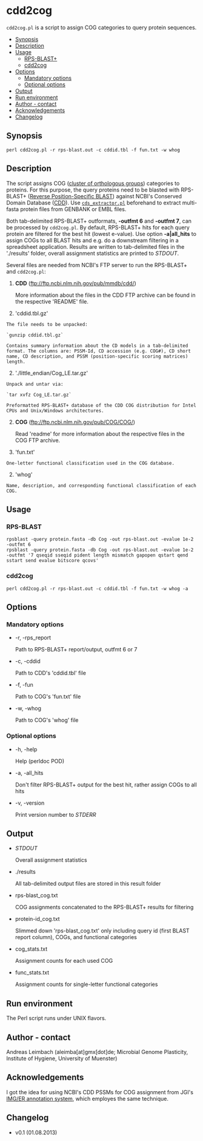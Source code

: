 cdd2cog
=======

`cdd2cog.pl` is a script to assign COG categories to query protein sequences.

* [Synopsis](#synopsis)
* [Description](#description)
* [Usage](#usage)
  * [RPS-BLAST+](#rps-blast)
  * [cdd2cog](#cdd2cog)
* [Options](#options)
  * [Mandatory options](#mandatory-options)
  * [Optional options](#optional-options)
* [Output](#output)
* [Run environment](#run-environment)
* [Author - contact](#author---contact)
* [Acknowledgements](#acknowledgements)
* [Changelog](#changelog)

## Synopsis

    perl cdd2cog.pl -r rps-blast.out -c cddid.tbl -f fun.txt -w whog

## Description

The script assigns COG ([cluster of orthologous
groups](http://www.ncbi.nlm.nih.gov/COG/)) categories to proteins.
For this purpose, the query proteins need to be blasted with
RPS-BLAST+ ([Reverse Position-Specific BLAST](http://blast.ncbi.nlm.nih.gov/Blast.cgi?CMD=Web&PAGE_TYPE=BlastDocs&DOC_TYPE=Download))
against NCBI's Conserved Domain Database
([CDD](http://www.ncbi.nlm.nih.gov/cdd)). Use
[`cds_extractor.pl`](/cds_extractor) beforehand to extract multi-fasta protein
files from GENBANK or EMBL files.

Both tab-delimited RPS-BLAST+ outformats, **-outfmt 6** and **-outfmt
7**, can be processed by `cdd2cog.pl`. By default, RPS-BLAST+ hits
for each query protein are filtered for the best hit (lowest
e-value). Use option **-a|all\_hits** to assign COGs to all BLAST hits
and e.g. do a downstream filtering in a spreadsheet application.
Results are written to tab-delimited files in the './results'
folder, overall assignment statistics are printed to *STDOUT*.

Several files are needed from NCBI's FTP server to run the RPS-BLAST+ and `cdd2cog.pl`:

1. **CDD** (ftp://ftp.ncbi.nlm.nih.gov/pub/mmdb/cdd/)

    More information about the files in the CDD FTP archive can be found in the respective 'README' file.

  1. 'cddid.tbl.gz'

    The file needs to be unpacked:

    `gunzip cddid.tbl.gz`

    Contains summary information about the CD models in a tab-delimited format. The columns are: PSSM-Id, CD accession (e.g. COG#), CD short name, CD description, and PSSM (position-specific scoring matrices) length.

  2. './little_endian/Cog_LE.tar.gz'

    Unpack and untar via:

    `tar xvfz Cog_LE.tar.gz`

    Preformatted RPS-BLAST+ database of the CDD COG distribution for Intel CPUs and Unix/Windows architectures.

2. **COG** (ftp://ftp.ncbi.nlm.nih.gov/pub/COG/COG/)

    Read 'readme' for more information about the respective files in the COG FTP archive.

  1. 'fun.txt'

    One-letter functional classification used in the COG database.

  2. 'whog'

    Name, description, and corresponding functional classification of each COG.

## Usage

### RPS-BLAST

    rpsblast -query protein.fasta -db Cog -out rps-blast.out -evalue 1e-2 -outfmt 6
    rpsblast -query protein.fasta -db Cog -out rps-blast.out -evalue 1e-2 -outfmt '7 qseqid sseqid pident length mismatch gapopen qstart qend sstart send evalue bitscore qcovs'

### cdd2cog

    perl cdd2cog.pl -r rps-blast.out -c cddid.tbl -f fun.txt -w whog -a

## Options

### Mandatory options

- -r, -rps\_report

    Path to RPS-BLAST+ report/output, outfmt 6 or 7

- -c, -cddid

    Path to CDD's 'cddid.tbl' file

- -f, -fun

    Path to COG's 'fun.txt' file

- -w, -whog

    Path to COG's 'whog' file

### Optional options

- -h, -help

    Help (perldoc POD)

- -a, -all\_hits

    Don't filter RPS-BLAST+ output for the best hit, rather assign COGs to all hits

- -v, -version

    Print version number to *STDERR*

## Output

- *STDOUT*

    Overall assignment statistics

- ./results

    All tab-delimited output files are stored in this result folder

- rps-blast_cog.txt

    COG assignments concatenated to the RPS-BLAST+ results for filtering

- protein-id_cog.txt

    Slimmed down 'rps-blast_cog.txt' only including query id (first BLAST report column), COGs, and functional categories

- cog_stats.txt

    Assignment counts for each used COG

- func_stats.txt

    Assignment counts for single-letter functional categories

## Run environment

The Perl script runs under UNIX flavors.

## Author - contact

Andreas Leimbach (aleimba[at]gmx[dot]de; Microbial Genome Plasticity, Institute of Hygiene, University of Muenster)

## Acknowledgements

I got the idea for using NCBI's CDD PSSMs for COG assignment from JGI's [IMG/ER annotation system](http://img.jgi.doe.gov/), which employes the same technique.

## Changelog

* v0.1 (01.08.2013)

